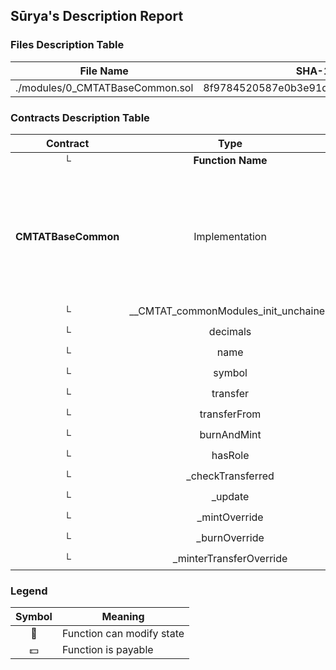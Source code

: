 ## Sūrya's Description Report

### Files Description Table


|  File Name  |  SHA-1 Hash  |
|-------------|--------------|
| ./modules/0_CMTATBaseCommon.sol | 8f9784520587e0b3e91d67824fe820ec8a71c6d6 |


### Contracts Description Table


|  Contract  |         Type        |       Bases      |                  |                 |
|:----------:|:-------------------:|:----------------:|:----------------:|:---------------:|
|     └      |  **Function Name**  |  **Visibility**  |  **Mutability**  |  **Modifiers**  |
||||||
| **CMTATBaseCommon** | Implementation | BaseModule, ERC20MintModule, ERC20BurnModule, ERC20BaseModule, SnapshotEngineModule, ERC20EnforcementModule, DocumentEngineModule, ExtraInformationModule, AccessControlModule, IBurnMintERC20 |||
| └ | __CMTAT_commonModules_init_unchained | Internal 🔒 | 🛑  | onlyInitializing |
| └ | decimals | Public ❗️ |   |NO❗️ |
| └ | name | Public ❗️ |   |NO❗️ |
| └ | symbol | Public ❗️ |   |NO❗️ |
| └ | transfer | Public ❗️ | 🛑  |NO❗️ |
| └ | transferFrom | Public ❗️ | 🛑  |NO❗️ |
| └ | burnAndMint | Public ❗️ | 🛑  |NO❗️ |
| └ | hasRole | Public ❗️ |   |NO❗️ |
| └ | _checkTransferred | Internal 🔒 | 🛑  | |
| └ | _update | Internal 🔒 | 🛑  | |
| └ | _mintOverride | Internal 🔒 | 🛑  | |
| └ | _burnOverride | Internal 🔒 | 🛑  | |
| └ | _minterTransferOverride | Internal 🔒 | 🛑  | |


### Legend

|  Symbol  |  Meaning  |
|:--------:|-----------|
|    🛑    | Function can modify state |
|    💵    | Function is payable |
